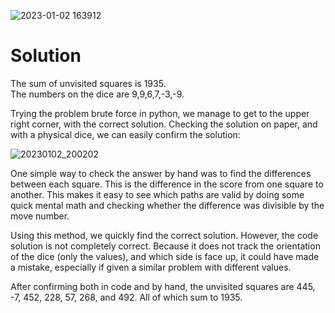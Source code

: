 ![2023-01-02 163912](https://user-images.githubusercontent.com/103123677/210279667-c8d20ad8-402e-492f-b967-c438a215f811.png)
# Solution  
The sum of unvisited squares is 1935.  
The numbers on the dice are 9,9,6,7,-3,-9.

Trying the problem brute force in python, we manage to get to the upper right corner, with the correct solution. Checking the solution on paper, and with a physical dice, we can easily confirm the solution:

![20230102_200202](https://user-images.githubusercontent.com/103123677/210288617-8f51a3c8-4e46-4112-a40c-fdec25de662b.jpg)  

One simple way to check the answer by hand was to find the differences between each square. This is the difference in the score from one square to another. This makes it easy to see which paths are valid by doing some quick mental math and checking whether the difference was divisible by the move number.  

Using this method, we quickly find the correct solution. However, the code solution is not completely correct. Because it does not track the orientation of the dice (only the values), and which side is face up, it could have made a mistake, especially if given a similar problem with different values.  

After confirming both in code and by hand, the unvisited squares are 445, -7, 452, 228, 57, 268, and 492. All of which sum to 1935.
